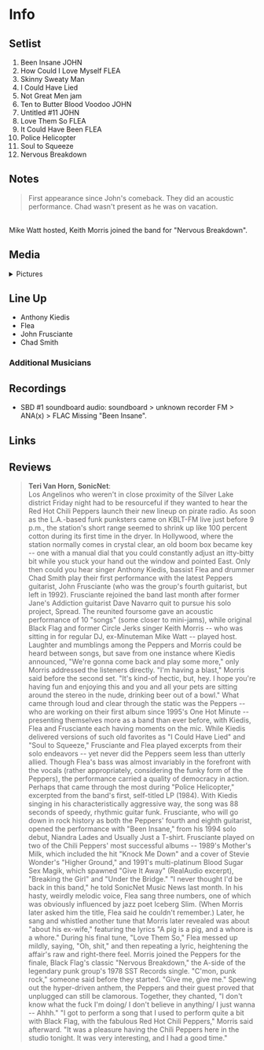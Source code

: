 # Info

## Setlist

1. Been Insane JOHN
2. How Could I Love Myself FLEA
3. Skinny Sweaty Man
4. I Could Have Lied
5. Not Great Men jam
6. Ten to Butter Blood Voodoo JOHN
7. Untitled #11 JOHN
8. Love Them So FLEA
9. It Could Have Been FLEA
10. Police Helicopter
11. Soul to Squeeze
12. Nervous Breakdown

## Notes

> First appearance since John's comeback. They did an acoustic performance. Chad wasn't present as he was on vacation.
<br>
Mike Watt hosted, Keith Morris joined the band for "Nervous Breakdown".

## Media 

<details>
  <summary>Pictures</summary>
  <!--<img alt="Setlist" title="Setlist" src="_.jpg" height="200" />-->
</details>

## Line Up

* Anthony Kiedis
* Flea
* John Frusciante
* Chad Smith

### Additional Musicians

## Recordings

* SBD #1 soundboard audio: soundboard > unknown recorder FM > ANA(x) > FLAC Missing "Been Insane".

## Links

## Reviews 

> **Teri Van Horn, SonicNet**:<br>
Los Angelinos who weren't in close proximity of the Silver Lake district Friday night had to be resourceful if they wanted to hear the Red Hot Chili Peppers launch their new lineup on pirate radio. As soon as the L.A.-based funk punksters came on KBLT-FM live just before 9 p.m., the station's short range seemed to shrink up like 100 percent cotton during its first time in the dryer.
In Hollywood, where the station normally comes in crystal clear, an old boom box became key -- one with a manual dial that you could constantly adjust an itty-bitty bit while you stuck your hand out the window and pointed East. Only then could you hear singer Anthony Kiedis, bassist Flea and drummer Chad Smith play their first performance with the latest Peppers guitarist, John Frusciante (who was the group's fourth guitarist, but left in 1992). Frusciante rejoined the band last month after former Jane's Addiction guitarist Dave Navarro quit to pursue his solo project, Spread.
The reunited foursome gave an acoustic performance of 10 "songs" (some closer to mini-jams), while original Black Flag and former Circle Jerks singer Keith Morris -- who was sitting in for regular DJ, ex-Minuteman Mike Watt -- played host. Laughter and mumblings among the Peppers and Morris could be heard between songs, but save from one instance where Kiedis announced, "We're gonna come back and play some more," only Morris addressed the listeners directly.
"I'm having a blast," Morris said before the second set. "It's kind-of hectic, but, hey. I hope you're having fun and enjoying this and you and all your pets are sitting around the stereo in the nude, drinking beer out of a bowl."
What came through loud and clear through the static was the Peppers -- who are working on their first album since 1995's One Hot Minute -- presenting themselves more as a band than ever before, with Kiedis, Flea and Frusciante each having moments on the mic. While Kiedis delivered versions of such old favorites as "I Could Have Lied" and "Soul to Squeeze," Frusciante and Flea played excerpts from their solo endeavors -- yet never did the Peppers seem less than utterly allied.
Though Flea's bass was almost invariably in the forefront with the vocals (rather appropriately, considering the funky form of the Peppers), the performance carried a quality of democracy in action. Perhaps that came through the most during "Police Helicopter," excerpted from the band's first, self-titled LP (1984). With Kiedis singing in his characteristically aggressive way, the song was 88 seconds of speedy, rhythmic guitar funk.
Frusciante, who will go down in rock history as both the Peppers' fourth and eighth guitarist, opened the performance with "Been Insane," from his 1994 solo debut, Niandra Lades and Usually Just a T-shirt. Frusciante played on two of the Chili Peppers' most successful albums -- 1989's Mother's Milk, which included the hit "Knock Me Down" and a cover of Stevie Wonder's "Higher Ground," and 1991's multi-platinum Blood Sugar Sex Magik, which spawned "Give It Away" (RealAudio excerpt), "Breaking the Girl" and "Under the Bridge." "I never thought I'd be back in this band," he told SonicNet Music News last month.
In his hasty, weirdly melodic voice, Flea sang three numbers, one of which was obviously influenced by jazz poet Iceberg Slim. (When Morris later asked him the title, Flea said he couldn't remember.) Later, he sang and whistled another tune that Morris later revealed was about "about his ex-wife," featuring the lyrics "A pig is a pig, and a whore is a whore." During his final tune, "Love Them So," Flea messed up mildly, saying, "Oh, shit," and then repeating a lyric, heightening the affair's raw and right-there feel.
Morris joined the Peppers for the finale, Black Flag's classic "Nervous Breakdown," the A-side of the legendary punk group's 1978 SST Records single. "C'mon, punk rock," someone said before they started. "Give me, give me."
Spewing out the hyper-driven anthem, the Peppers and their guest proved that unplugged can still be clamorous. Together, they chanted, "I don't know what the fuck I'm doing/ I don't believe in anything/ I just wanna -- Ahhh."
"I got to perform a song that I used to perform quite a bit with Black Flag, with the fabulous Red Hot Chili Peppers," Morris said afterward. "It was a pleasure having the Chili Peppers here in the studio tonight. It was very interesting, and I had a good time."
